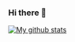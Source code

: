 ### Hi there 👋

[![My github stats](https://github-readme-stats.vercel.app/api?username=SimonSchreinermacher&show_icons=true&count_private=true&theme=dracula)](https://github.com/anuraghazra/github-readme-stats)

<!--
**SimonSchreinermacher/SimonSchreinermacher** is a ✨ _special_ ✨ repository because its `README.md` (this file) appears on your GitHub profile.

Here are some ideas to get you started:

- 🔭 I’m currently working on ...
- 🌱 I’m currently learning ...
- 👯 I’m looking to collaborate on ...
- 🤔 I’m looking for help with ...
- 💬 Ask me about ...
- 📫 How to reach me: ...
- 😄 Pronouns: ...
- ⚡ Fun fact: ...
-->
